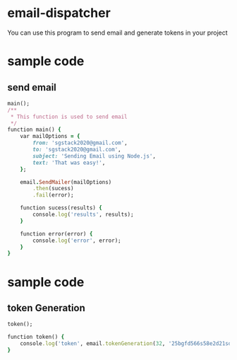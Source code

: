 # email-dispatcher

You can use this program to send email and generate tokens in your project

# sample code
## send email
``` ruby
main();
/**
 * This function is used to send email
 */
function main() {
    var mailOptions = {
        from: 'sgstack2020@gmail.com',
        to: 'sgstack2020@gmail.com',
        subject: 'Sending Email using Node.js',
        text: 'That was easy!',
    };

    email.SendMailer(mailOptions)
        .then(sucess)
        .fail(error);

    function sucess(results) {
        console.log('results', results);
    }

    function error(error) {
        console.log('error', error);
    }
}

```
# sample code
## token Generation
``` ruby
token();

function token() {
    console.log('token', email.tokenGeneration(32, '25bgfd566s58e2d21sd121s2sd2d3s3d23'))
}
